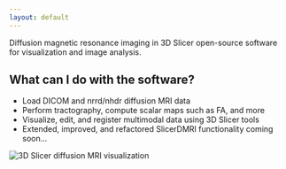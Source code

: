 ```yaml
---
layout: default
---
```


Diffusion magnetic resonance imaging in 3D Slicer open-source software for visualization and image analysis. 

What can I do with the software?
---------------------
* Load DICOM and nrrd/nhdr diffusion MRI data
* Perform tractography, compute scalar maps such as FA, and more
* Visualize, edit, and register multimodal data using 3D Slicer tools
* Extended, improved, and refactored SlicerDMRI functionality coming soon...

![3D Slicer diffusion MRI visualization](images/DMRI_3D_SLICER.jpg "3D Slicer diffusion MRI visualization
 in a neurosurgical case.")
